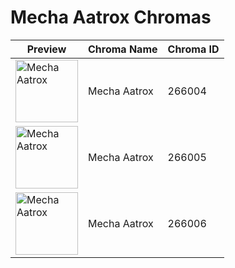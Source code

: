 # Mecha Aatrox Chromas

| Preview | Chroma Name | Chroma ID |
|---|---|---|
| <img src='https://raw.communitydragon.org/latest/plugins/rcp-be-lol-game-data/global/default/v1/champion-chroma-images/266/266004.png' alt='Mecha Aatrox' width='100'> | Mecha Aatrox | 266004 |
| <img src='https://raw.communitydragon.org/latest/plugins/rcp-be-lol-game-data/global/default/v1/champion-chroma-images/266/266005.png' alt='Mecha Aatrox' width='100'> | Mecha Aatrox | 266005 |
| <img src='https://raw.communitydragon.org/latest/plugins/rcp-be-lol-game-data/global/default/v1/champion-chroma-images/266/266006.png' alt='Mecha Aatrox' width='100'> | Mecha Aatrox | 266006 |
